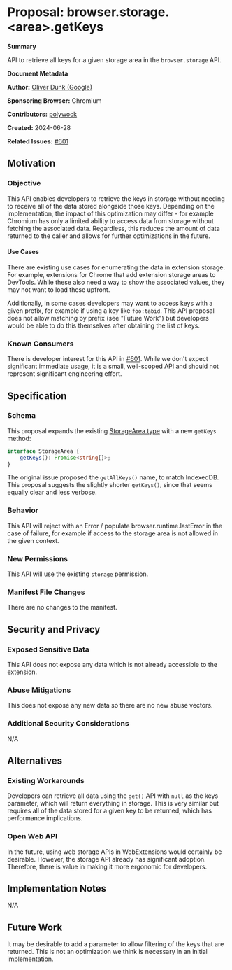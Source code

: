 # Proposal: browser.storage.&lt;area>.getKeys

**Summary**

API to retrieve all keys for a given storage area in the `browser.storage` API.

**Document Metadata**

**Author:** [Oliver Dunk (Google)](https://github.com/oliverdunk)

**Sponsoring Browser:** Chromium

**Contributors:** [polywock](https://github.com/polywock)

**Created:** 2024-06-28

**Related Issues:** [#601](https://github.com/w3c/webextensions/issues/601)

## Motivation

### Objective

This API enables developers to retrieve the keys in storage without needing to
receive all of the data stored alongside those keys. Depending on the
implementation, the impact of this optimization may differ - for example
Chromium has only a limited ability to access data from storage without
fetching the associated data. Regardless, this reduces the amount of data
returned to the caller and allows for further optimizations in the future.

#### Use Cases

There are existing use cases for enumerating the data in extension storage. For
example, extensions for Chrome that add extension storage areas to DevTools.
While these also need a way to show the associated values, they may not want to
load these upfront.

Additionally, in some cases developers may want to access keys with a given
prefix, for example if using a key like `foo:tabid`. This API proposal does not
allow matching by prefix (see "Future Work") but developers would be able to do
this themselves after obtaining the list of keys.

### Known Consumers

There is developer interest for this API in
[#601](https://github.com/w3c/webextensions/issues/601). While we don't expect
significant immediate usage, it is a small, well-scoped API and should not
represent significant engineering effort.

## Specification

### Schema
This proposal expands the existing [StorageArea type](https://developer.mozilla.org/docs/Mozilla/Add-ons/WebExtensions/API/storage/StorageArea) with a new `getKeys` method:
```ts
interface StorageArea {
    getKeys(): Promise<string[]>;
}
```

The original issue proposed the `getAllKeys()` name, to match IndexedDB. This
proposal suggests the slightly shorter `getKeys()`, since that seems equally
clear and less verbose.

### Behavior

This API will reject with an Error / populate browser.runtime.lastError in the case of
failure, for example if access to the storage area is not allowed in the
given context.

### New Permissions

This API will use the existing `storage` permission.

### Manifest File Changes

There are no changes to the manifest.

## Security and Privacy

### Exposed Sensitive Data

This API does not expose any data which is not already accessible to the
extension.

### Abuse Mitigations

This does not expose any new data so there are no new abuse vectors.

### Additional Security Considerations

N/A

## Alternatives

### Existing Workarounds

Developers can retrieve all data using the `get()` API with `null` as the keys
parameter, which will return everything in storage. This is very similar but
requires all of the data stored for a given key to be returned, which has
performance implications.

### Open Web API

In the future, using web storage APIs in WebExtensions would certainly be
desirable. However, the storage API already has significant adoption.
Therefore, there is value in making it more ergonomic for developers.

## Implementation Notes

N/A

## Future Work

It may be desirable to add a parameter to allow filtering of the keys that are
returned. This is not an optimization we think is necessary in an initial
implementation.

